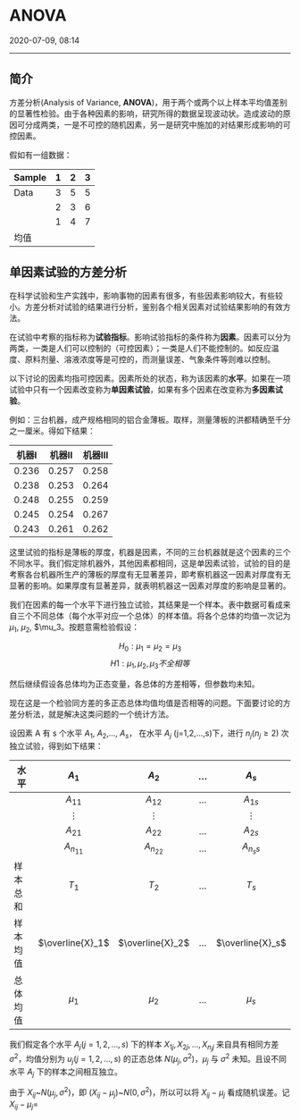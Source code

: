 # ANOVA

2020-07-09, 08:14
***

## 简介

方差分析(Analysis of Variance, **ANOVA**)，用于两个或两个以上样本平均值差别的显著性检验。由于各种因素的影响，研究所得的数据呈现波动状。造成波动的原因可分成两类，一是不可控的随机因素，另一是研究中施加的对结果形成影响的可控因素。

假如有一组数据：

|Sample|1|2|3|
|---|---|---|---|
|Data|3|5|5|
||2|3|6|
||1|4|7|
|均值|

## 单因素试验的方差分析

在科学试验和生产实践中，影响事物的因素有很多，有些因素影响较大，有些较小。方差分析对试验的结果进行分析，鉴别各个相关因素对试验结果影响的有效方法。

在试验中考察的指标称为**试验指标**。影响试验指标的条件称为**因素**。因素可以分为两类，一类是人们可以控制的（可控因素）；一类是人们不能控制的。如反应温度、原料剂量、溶液浓度等是可控的，而测量误差、气象条件等则难以控制。

以下讨论的因素均指可控因素。因素所处的状态，称为该因素的**水平**。如果在一项试验中只有一个因素改变称为**单因素试验**，如果有多个因素在改变称为**多因素试验**。

例如：三台机器，成产规格相同的铝合金薄板。取样，测量薄板的洪都精确至千分之一厘米。得如下结果：

|机器I|机器II|机器III|
|---|---|---|
|0.236|0.257|0.258|
|0.238|0.253|0.264|
|0.248|0.255|0.259|
|0.245|0.254|0.267|
|0.243|0.261|0.262|

这里试验的指标是薄板的厚度，机器是因素，不同的三台机器就是这个因素的三个不同水平。我们假定除机器外，其他因素都相同，这是单因素试验，试验的目的是考察各台机器所生产的薄板的厚度有无显著差异，即考察机器这一因素对厚度有无显著的影响。如果厚度有显著差异，就表明机器这一因素对厚度的影响是显著的。

我们在因素的每一个水平下进行独立试验，其结果是一个样本。表中数据可看成来自三个不同总体（每个水平对应一个总体）的样本值。将各个总体的均值一次记为 $\mu_1$, $\mu_2$, $\mu_3。按题意需检验假设：

$$H_0: \mu_1=\mu_2=\mu_3$$
$$H1: \mu_1, \mu_2, \mu_3 不全相等$$

然后继续假设各总体均为正态变量，各总体的方差相等，但参数均未知。

现在这是一个检验同方差的多正态总体均值均值是否相等的问题。下面要讨论的方差分析法，就是解决这类问题的一个统计方法。

设因素 A 有 s 个水平 $A_1$, $A_2$,..., $A_s$， 在水平 $A_j$ (j=1,2,...,s)下，进行 $n_j (n_j\geq2)$ 次独立试验，得到如下结果：

|水平|$A_1$|$A_2$|$\dots$|$A_s$|
|---|:---:|:---:|:---:|:---:|
||$A_{11}$|$A_{12}$|$\dots$|$A_{1s}$|
||$\vdots$|$\vdots$||$\vdots$|
||$A_{21}$|$A_{22}$|$\dots$|$A_{2s}$|
||$A_{n_11}$|$A_{n_22}$|$\dots$|$A_{n_ss}$|
|样本总和|$T_1$|$T_2$|$\dots$|$T_s$|
|样本均值|$\overline{X}_1$|$\overline{X}_2$|$\dots$|$\overline{X}_s$|
|总体均值|$\mu_1$|$\mu_2$|$\dots$|$\mu_s$|

我们假定各个水平 $A_j (j=1,2,...,s)$ 下的样本 $X_{1j}, X_{2j},..., X_{n_jj}$ 来自具有相同方差 $\sigma^2$，均值分别为 $u_j (j=1,2,...,s)$ 的正态总体 $N(\mu_j,\sigma^2)$，$\mu_j$ 与 $\sigma^2$ 未知。且设不同水平 $A_j$ 下的样本之间相互独立。

由于 $X_{ij} \text{\textasciitilde} N(\mu_j, \sigma^2)$，即 $(X_{ij}-\mu_j) \text{\textasciitilde} N(0, \sigma^2)$，所以可以将 $X_{ij}-\mu_j$ 看成随机误差。记 $X_{ij}-\mu_j=$
